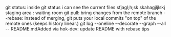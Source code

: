 git status: inside git status i can see the current files 
sfjagl;h;sk
skahagjljlskj
staging area : waiting room
git pull: bring changes from the remote branch
--rebase: instead of merging, git puts your local commits "on top" of the remote ones (keeps history linear.)
git log --oneline --decorate --graph --all -- README.mdAdded via hok-dev: update README with rebase tips
